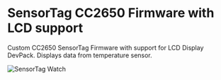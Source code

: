 # SensorTag CC2650 Firmware with LCD support
Custom CC2650 SensorTag Firmware with support for LCD Display DevPack.
Displays data from temperature sensor.

![SensorTag Watch](https://raw.githubusercontent.com/robinvanemden/SensorTag_CC2650_LCD_Firmware/master/Images/2.jpg)

